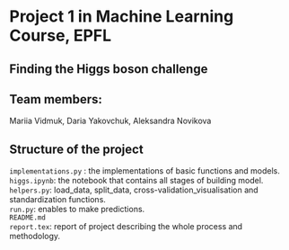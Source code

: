 # Project 1 in Machine Learning Course, EPFL
## Finding the Higgs boson challenge
## Team members:
Mariia Vidmuk, Daria Yakovchuk, Aleksandra Novikova
## Structure of the project
`implementations.py` : the implementations of basic functions and models.\
`higgs.ipynb`: the notebook that contains all stages of building model.\
`helpers.py`: load_data, split_data, cross-validation_visualisation and standardization functions.\
`run.py`: enables to make predictions.\
`README.md`\
`report.tex`: report of project describing the whole process and methodology.


